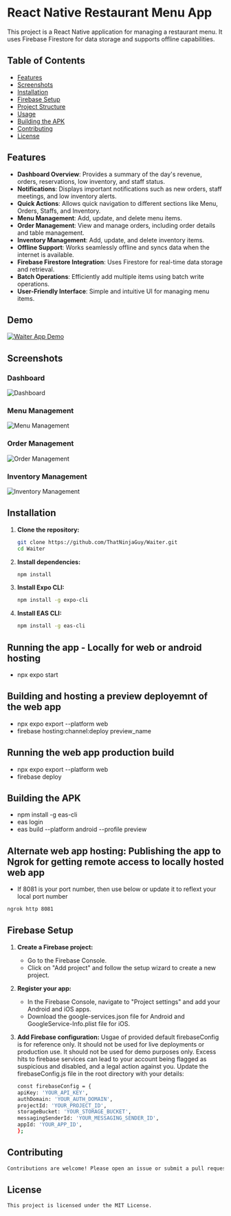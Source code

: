 # React Native Restaurant Menu App

This project is a React Native application for managing a restaurant menu. It uses Firebase Firestore for data storage and supports offline capabilities.

## Table of Contents

- [Features](#features)
- [Screenshots](#screenshots)
- [Installation](#installation)
- [Firebase Setup](#firebase-setup)
- [Project Structure](#project-structure)
- [Usage](#usage)
- [Building the APK](#building-the-apk)
- [Contributing](#contributing)
- [License](#license)

## Features

- **Dashboard Overview**: Provides a summary of the day's revenue, orders, reservations, low inventory, and staff status.
- **Notifications**: Displays important notifications such as new orders, staff meetings, and low inventory alerts.
- **Quick Actions**: Allows quick navigation to different sections like Menu, Orders, Staffs, and Inventory.
- **Menu Management**: Add, update, and delete menu items.
- **Order Management**: View and manage orders, including order details and table management.
- **Inventory Management**: Add, update, and delete inventory items.
- **Offline Support**: Works seamlessly offline and syncs data when the internet is available.
- **Firebase Firestore Integration**: Uses Firestore for real-time data storage and retrieval.
- **Batch Operations**: Efficiently add multiple items using batch write operations.
- **User-Friendly Interface**: Simple and intuitive UI for managing menu items.

## Demo

[![Waiter App Demo](https://img.youtube.com/vi/LKAiczIF8vA/0.jpg)](https://www.youtube.com/watch?v=LKAiczIF8vA)

## Screenshots

### Dashboard

![Dashboard](https://pplx-res.cloudinary.com/image/upload/v1720996665/user_uploads/lzwlavxmz/image.jpg)

### Menu Management

![Menu Management](https://pplx-res.cloudinary.com/image/upload/v1720996696/user_uploads/vmfypybrr/image.jpg)

### Order Management

![Order Management](https://pplx-res.cloudinary.com/image/upload/v1720996738/user_uploads/gdbpxmlvs/image.jpg)

### Inventory Management

![Inventory Management](https://pplx-res.cloudinary.com/image/upload/v1720996764/user_uploads/ytaxbbnsv/image.jpg)

## Installation

1. **Clone the repository:**

   ```sh
   git clone https://github.com/ThatNinjaGuy/Waiter.git
   cd Waiter
   ```

2. **Install dependencies:**

   ```sh
   npm install
   ```

3. **Install Expo CLI:**

   ```sh
   npm install -g expo-cli
   ```

4. **Install EAS CLI:**

   ```sh
   npm install -g eas-cli
   ```

## Running the app - Locally for web or android hosting

- npx expo start

## Building and hosting a preview deployemnt of the web app

- npx expo export --platform web
- firebase hosting:channel:deploy preview_name

## Running the web app production build

- npx expo export --platform web
- firebase deploy

## Building the APK

- npm install -g eas-cli
- eas login
- eas build --platform android --profile preview

## Alternate web app hosting: Publishing the app to Ngrok for getting remote access to locally hosted web app

- If 8081 is your port number, then use below or update it to reflext your local port number

```sh
ngrok http 8081
```

## Firebase Setup

1. **Create a Firebase project:**
   - Go to the Firebase Console.
   - Click on "Add project" and follow the setup wizard to create a new project.
2. **Register your app:**
   - In the Firebase Console, navigate to "Project settings" and add your Android and iOS apps.
   - Download the google-services.json file for Android and GoogleService-Info.plist file for iOS.
3. **Add Firebase configuration:**
   Usgae of provided default firebaseConfig is for reference only. It should not be used for live deployments or production use. It should not be used for demo purposes only. Excess hits to firebase services can lead to your account being flagged as suspicious and disabled, and a legal action against you.
   Update the firebaseConfig.js file in the root directory with your details:

   ```sh
   const firebaseConfig = {
   apiKey: 'YOUR_API_KEY',
   authDomain: 'YOUR_AUTH_DOMAIN',
   projectId: 'YOUR_PROJECT_ID',
   storageBucket: 'YOUR_STORAGE_BUCKET',
   messagingSenderId: 'YOUR_MESSAGING_SENDER_ID',
   appId: 'YOUR_APP_ID',
   };
   ```

## Contributing

```sh
Contributions are welcome! Please open an issue or submit a pull request for any improvements or bug fixes.
```

## License

```sh
This project is licensed under the MIT License.
```
